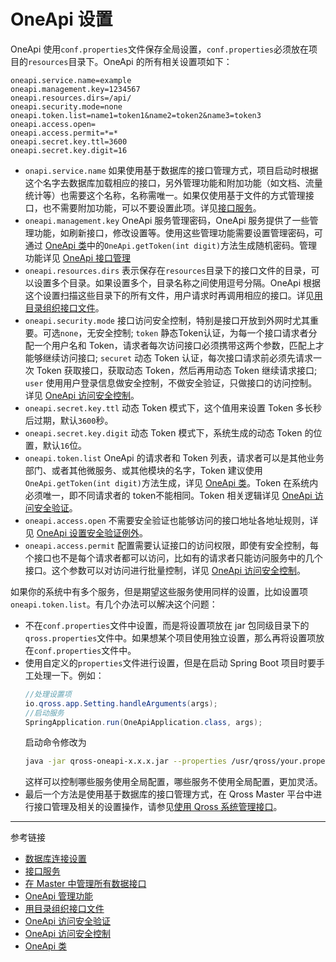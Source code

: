 # OneApi 设置

OneApi 使用`conf.properties`文件保存全局设置，`conf.properties`必须放在项目的`resources`目录下。OneApi 的所有相关设置项如下：

```properties
oneapi.service.name=example
oneapi.management.key=1234567
oneapi.resources.dirs=/api/
oneapi.security.mode=none
oneapi.token.list=name1=token1&name2=token2&name3=token3
oneapi.access.open=
oneapi.access.permit=*=*
oneapi.secret.key.ttl=3600
oneapi.secret.key.digit=16
```

* `onapi.service.name` 如果使用基于数据库的接口管理方式，项目启动时根据这个名字去数据库加载相应的接口，另外管理功能和附加功能（如文档、流量统计等）也需要这个名称，名称需唯一。如果仅使用基于文件的方式管理接口，也不需要附加功能，可以不要设置此项。详见[接口服务](/oneapi/service.md)。
* `oneapi.management.key` OneApi 服务管理密码，OneApi 服务提供了一些管理功能，如刷新接口，修改设置等。使用这些管理功能需要设置管理密码，可通过 [OneApi 类](/oneapi/class.md)中的`OneApi.getToken(int digit)`方法生成随机密码。管理功能详见 [OneApi 接口管理](/oneapi/management.md)
* `oneapi.resources.dirs` 表示保存在`resources`目录下的接口文件的目录，可以设置多个目录。如果设置多个，目录名称之间使用逗号分隔。OneApi 根据这个设置扫描这些目录下的所有文件，用户请求时再调用相应的接口。详见[用目录组织接口文件](/oneapi/file.md)。
* `oneapi.security.mode` 接口访问安全控制，特别是接口开放到外网时尤其重要。可选`none`，无安全控制; `token` 静态Token认证，为每一个接口请求者分配一个用户名和 Token，请求者每次访问接口必须携带这两个参数，匹配上才能够继续访问接口; `securet` 动态 Token 认证，每次接口请求前必须先请求一次 Token 获取接口，获取动态 Token，然后再用动态 Token 继续请求接口; `user` 使用用户登录信息做安全控制，不做安全验证，只做接口的访问控制。详见 [OneApi 访问安全控制](/oneapi/token.md)。
* `oneapi.secret.key.ttl` 动态 Token 模式下，这个值用来设置 Token 多长秒后过期，默认`3600`秒。
* `oneapi.secret.key.digit` 动态 Token 模式下，系统生成的动态 Token 的位置，默认`16`位。
* `oneapi.token.list` OneApi 的请求者和 Token 列表，请求者可以是其他业务部门、或者其他微服务、或其他模块的名字，Token 建议使用`OneApi.getToken(int digit)`方法生成，详见 [OneApi 类](/oneapi/class.md)。Token 在系统内必须唯一，即不同请求者的 token不能相同。Token 相关逻辑详见 [OneApi 访问安全验证](/oneapi/token.md)。
* `oneapi.access.open` 不需要安全验证也能够访问的接口地址各地址规则，详见 [OneApi 设置安全验证例外](/oneapi/open.md)。
* `oneapi.access.permit` 配置需要认证接口的访问权限，即使有安全控制，每个接口也不是每个请求者都可以访问，比如有的请求者只能访问服务中的几个接口。这个参数可以对访问进行批量控制，详见 [OneApi 访问安全控制](/oneapi/permit.md)。

如果你的系统中有多个服务，但是期望这些服务使用同样的设置，比如设置项`oneapi.token.list`。有几个办法可以解决这个问题：

* 不在`conf.properties`文件中设置，而是将设置项放在 jar 包同级目录下的`qross.properties`文件中。如果想某个项目使用独立设置，那么再将设置项放在`conf.properties`文件中。
* 使用自定义的`properties`文件进行设置，但是在启动 Spring Boot 项目时要手工处理一下。例如：
    ```java
    //处理设置项
    io.qross.app.Setting.handleArguments(args);
    //启动服务
	SpringApplication.run(OneApiApplication.class, args);
    ```
    启动命令修改为
    ```sh
    java -jar qross-oneapi-x.x.x.jar --properties /usr/qross/your.properties
    ```
    这样可以控制哪些服务使用全局配置，哪些服务不使用全局配置，更加灵活。
* 最后一个方法是使用基于数据库的接口管理方式，在 Qross Master 平台中进行接口管理及相关的设置操作，请参见[使用 Qross 系统管理接口](/oneapi/master.md)。

---
参考链接

* [数据库连接设置](/pql/properties.md)
* [接口服务](/oneapi/service.md)
* [在 Master 中管理所有数据接口](/oneapi/master.md)
* [OneApi 管理功能](/oneapi/management.md)
* [用目录组织接口文件](/oneapi/file.md)
* [OneApi 访问安全验证](/oneapi/token.md)
* [OneApi 访问安全控制](/oneapi/permit.md)
* [OneApi 类](/oneapi/class.md)